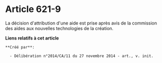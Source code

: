 # Article 621-9

La décision d'attribution d'une aide est prise après avis de la commission des aides aux nouvelles technologies de la
création.

**Liens relatifs à cet article**

	**Créé par**:

	  - Délibération n°2014/CA/11 du 27 novembre 2014 - art., v. init.
